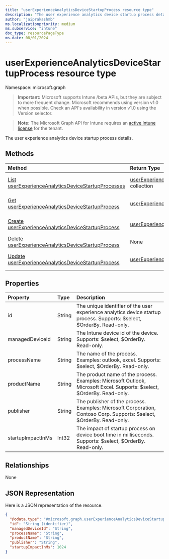 ```yaml
---
title: "userExperienceAnalyticsDeviceStartupProcess resource type"
description: "The user experience analytics device startup process details."
author: "jaiprakashmb"
ms.localizationpriority: medium
ms.subservice: "intune"
doc_type: resourcePageType
ms.date: 08/01/2024
---
```


# userExperienceAnalyticsDeviceStartupProcess resource type

Namespace: microsoft.graph

> **Important:** Microsoft supports Intune /beta APIs, but they are subject to more frequent change. Microsoft recommends using version v1.0 when possible. Check an API's availability in version v1.0 using the Version selector.

> **Note:** The Microsoft Graph API for Intune requires an [active Intune license](https://go.microsoft.com/fwlink/?linkid=839381) for the tenant.

The user experience analytics device startup process details.

## Methods
|Method|Return Type|Description|
|:---|:---|:---|
|[List userExperienceAnalyticsDeviceStartupProcesses](../api/intune-devices-userexperienceanalyticsdevicestartupprocess-list.md)|[userExperienceAnalyticsDeviceStartupProcess](../resources/intune-devices-userexperienceanalyticsdevicestartupprocess.md) collection|List properties and relationships of the [userExperienceAnalyticsDeviceStartupProcess](../resources/intune-devices-userexperienceanalyticsdevicestartupprocess.md) objects.|
|[Get userExperienceAnalyticsDeviceStartupProcess](../api/intune-devices-userexperienceanalyticsdevicestartupprocess-get.md)|[userExperienceAnalyticsDeviceStartupProcess](../resources/intune-devices-userexperienceanalyticsdevicestartupprocess.md)|Read properties and relationships of the [userExperienceAnalyticsDeviceStartupProcess](../resources/intune-devices-userexperienceanalyticsdevicestartupprocess.md) object.|
|[Create userExperienceAnalyticsDeviceStartupProcess](../api/intune-devices-userexperienceanalyticsdevicestartupprocess-create.md)|[userExperienceAnalyticsDeviceStartupProcess](../resources/intune-devices-userexperienceanalyticsdevicestartupprocess.md)|Create a new [userExperienceAnalyticsDeviceStartupProcess](../resources/intune-devices-userexperienceanalyticsdevicestartupprocess.md) object.|
|[Delete userExperienceAnalyticsDeviceStartupProcess](../api/intune-devices-userexperienceanalyticsdevicestartupprocess-delete.md)|None|Deletes a [userExperienceAnalyticsDeviceStartupProcess](../resources/intune-devices-userexperienceanalyticsdevicestartupprocess.md).|
|[Update userExperienceAnalyticsDeviceStartupProcess](../api/intune-devices-userexperienceanalyticsdevicestartupprocess-update.md)|[userExperienceAnalyticsDeviceStartupProcess](../resources/intune-devices-userexperienceanalyticsdevicestartupprocess.md)|Update the properties of a [userExperienceAnalyticsDeviceStartupProcess](../resources/intune-devices-userexperienceanalyticsdevicestartupprocess.md) object.|

## Properties
|Property|Type|Description|
|:---|:---|:---|
|id|String|The unique identifier of the user experience analytics device startup process. Supports: $select, $OrderBy. Read-only.|
|managedDeviceId|String|The Intune device id of the device. Supports: $select, $OrderBy. Read-only.|
|processName|String|The name of the process. Examples: outlook, excel. Supports: $select, $OrderBy. Read-only.|
|productName|String|The product name of the process. Examples: Microsoft Outlook, Microsoft Excel. Supports: $select, $OrderBy. Read-only.|
|publisher|String|The publisher of the process. Examples: Microsoft Corporation, Contoso Corp. Supports: $select, $OrderBy. Read-only.|
|startupImpactInMs|Int32|The impact of startup process on device boot time in milliseconds. Supports: $select, $OrderBy. Read-only.|

## Relationships
None

## JSON Representation
Here is a JSON representation of the resource.
<!-- {
  "blockType": "resource",
  "keyProperty": "id",
  "@odata.type": "microsoft.graph.userExperienceAnalyticsDeviceStartupProcess"
}
-->
``` json
{
  "@odata.type": "#microsoft.graph.userExperienceAnalyticsDeviceStartupProcess",
  "id": "String (identifier)",
  "managedDeviceId": "String",
  "processName": "String",
  "productName": "String",
  "publisher": "String",
  "startupImpactInMs": 1024
}
```